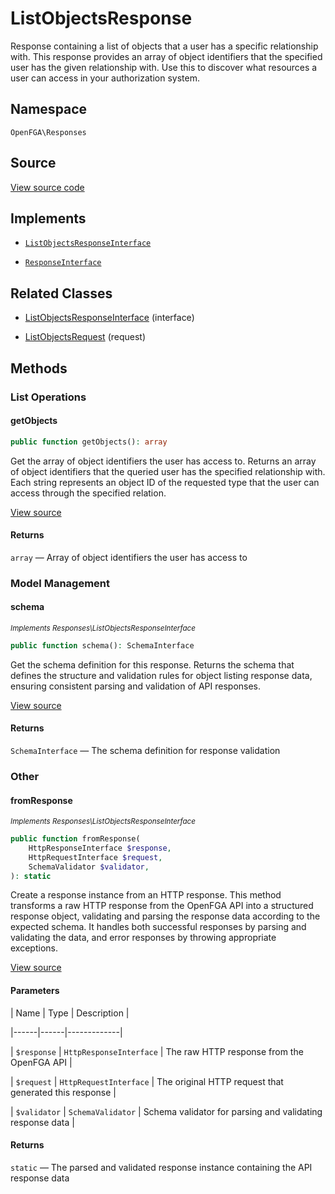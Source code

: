 # ListObjectsResponse

Response containing a list of objects that a user has a specific relationship with. This response provides an array of object identifiers that the specified user has the given relationship with. Use this to discover what resources a user can access in your authorization system.

## Namespace

`OpenFGA\Responses`

## Source

[View source code](https://github.com/evansims/openfga-php/blob/main/src/Responses/ListObjectsResponse.php)

## Implements

* [`ListObjectsResponseInterface`](ListObjectsResponseInterface.md)

* [`ResponseInterface`](ResponseInterface.md)

## Related Classes

* [ListObjectsResponseInterface](Responses/ListObjectsResponseInterface.md) (interface)

* [ListObjectsRequest](Requests/ListObjectsRequest.md) (request)

## Methods

### List Operations

#### getObjects

```php
public function getObjects(): array

```

Get the array of object identifiers the user has access to. Returns an array of object identifiers that the queried user has the specified relationship with. Each string represents an object ID of the requested type that the user can access through the specified relation.

[View source](https://github.com/evansims/openfga-php/blob/main/src/Responses/ListObjectsResponse.php#L87)

#### Returns

`array` — Array of object identifiers the user has access to

### Model Management

#### schema

*<small>Implements Responses\ListObjectsResponseInterface</small>*

```php
public function schema(): SchemaInterface

```

Get the schema definition for this response. Returns the schema that defines the structure and validation rules for object listing response data, ensuring consistent parsing and validation of API responses.

[View source](https://github.com/evansims/openfga-php/blob/main/src/Responses/ListObjectsResponseInterface.php#L33)

#### Returns

`SchemaInterface` — The schema definition for response validation

### Other

#### fromResponse

*<small>Implements Responses\ListObjectsResponseInterface</small>*

```php
public function fromResponse(
    HttpResponseInterface $response,
    HttpRequestInterface $request,
    SchemaValidator $validator,
): static

```

Create a response instance from an HTTP response. This method transforms a raw HTTP response from the OpenFGA API into a structured response object, validating and parsing the response data according to the expected schema. It handles both successful responses by parsing and validating the data, and error responses by throwing appropriate exceptions.

[View source](https://github.com/evansims/openfga-php/blob/main/src/Responses/ResponseInterface.php#L44)

#### Parameters

| Name | Type | Description |

|------|------|-------------|

| `$response` | `HttpResponseInterface` | The raw HTTP response from the OpenFGA API |

| `$request` | `HttpRequestInterface` | The original HTTP request that generated this response |

| `$validator` | `SchemaValidator` | Schema validator for parsing and validating response data |

#### Returns

`static` — The parsed and validated response instance containing the API response data
